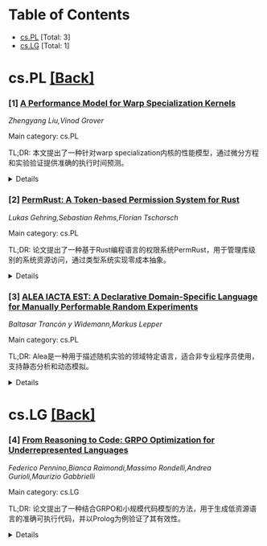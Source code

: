 <div id=toc></div>

# Table of Contents

- [cs.PL](#cs.PL) [Total: 3]
- [cs.LG](#cs.LG) [Total: 1]


<div id='cs.PL'></div>

# cs.PL [[Back]](#toc)

### [1] [A Performance Model for Warp Specialization Kernels](https://arxiv.org/abs/2506.11209)
*Zhengyang Liu,Vinod Grover*

Main category: cs.PL

TL;DR: 本文提出了一种针对warp specialization内核的性能模型，通过微分方程和实验验证提供准确的执行时间预测。


<details>
  <summary>Details</summary>
Motivation: 研究warp specialization内核的性能影响因素，以优化GPU加速应用。

Method: 利用微分方程建模，并通过仿真和实验验证模型准确性。

Result: 模型能准确预测执行时间，并为编译器优化、内核参数调整和算法设计提供实用指导。

Conclusion: 该模型不仅深化了对warp specialization技术的理解，还为GPU应用优化提供了有效工具。

Abstract: This paper presents a performance model tailored for warp specialization
kernels, focusing on factors such as warp size, tilling size, input matrix
size, memory bandwidth, and thread divergence. Our model offers accurate
predictions of execution time by leveraging differential equations validated
through simulations and experiments. The insights gained from this model not
only enhance our understanding of warp specialization techniques but also have
practical implications for optimizing GPU-accelerated applications through
compiler optimizations, kernel parameter tuning, and algorithm design.

</details>


### [2] [PermRust: A Token-based Permission System for Rust](https://arxiv.org/abs/2506.11701)
*Lukas Gehring,Sebastian Rehms,Florian Tschorsch*

Main category: cs.PL

TL;DR: 论文提出了一种基于Rust编程语言的权限系统PermRust，用于管理库级别的系统资源访问，通过类型系统实现零成本抽象。


<details>
  <summary>Details</summary>
Motivation: 现有操作系统权限系统仅能管理进程级别的访问，而现代软件常使用第三方库代码，因此需要库级别的权限系统以增强安全性。

Method: 借鉴能力系统的概念，构建编程语言级别的权限系统理论基础，并在Rust中实现为类型系统的零成本抽象。

Result: 开发了PermRust，一个基于令牌的权限系统，能够按库管理对系统资源的访问。

Conclusion: PermRust为库级别的权限管理提供了理论支持和实践工具，增强了安全性。

Abstract: Permission systems which restrict access to system resources are a
well-established technology in operating systems, especially for smartphones.
However, as such systems are implemented in the operating system they can at
most manage access on the process-level. Since moderns software often (re)uses
code from third-parties libraries, a permission system for libraries can be
desirable to enhance security. In this short-paper, we adapt concepts from
capability systems building a novel theoretical foundation for permission
system at the level of the programming language. This leads to PermRust, a
token-based permission system for the Rust programming language as a zero cost
abstraction on top of its type-system. With it access to system resources can
be managed per library.

</details>


### [3] [ALEA IACTA EST: A Declarative Domain-Specific Language for Manually Performable Random Experiments](https://arxiv.org/abs/2506.11794)
*Baltasar Trancón y Widemann,Markus Lepper*

Main category: cs.PL

TL;DR: Alea是一种用于描述随机实验的领域特定语言，适合非专业程序员使用，支持静态分析和动态模拟。


<details>
  <summary>Details</summary>
Motivation: 为初等随机学教学和游戏设计提供简单清晰的工具，便于非专家使用。

Method: 设计Alea语言，结合函数式编程和基础数学概念，支持静态分析和动态执行。

Result: Alea语言可用于分析概率分布或模拟实验，目前仍在开发中。

Conclusion: Alea为随机实验提供了一种易用的编程语言，适合教学和游戏设计，但仍在完善中。

Abstract: Random experiments that are simple and clear enough to be performed by human
agents feature prominently in the teaching of elementary stochastics as well as
in games. We present Alea, a domain-specific language for the specification of
random experiments. Alea code can either be analyzed statically to obtain and
inspect probability distributions of outcomes, or be executed with a source
pseudo-randomness for simulation or as a game assistant. The language is
intended for ease of use by non-expert programmers, in particular students of
elementary stochastics, and players and designers of games of chance, by
focusing on concepts common to functional programming and basic mathematics.
Both the design of the language and the implementation of runtime environments
are work in progress.

</details>


<div id='cs.LG'></div>

# cs.LG [[Back]](#toc)

### [4] [From Reasoning to Code: GRPO Optimization for Underrepresented Languages](https://arxiv.org/abs/2506.11027)
*Federico Pennino,Bianca Raimondi,Massimo Rondelli,Andrea Gurioli,Maurizio Gabbrielli*

Main category: cs.LG

TL;DR: 论文提出了一种结合GRPO和小规模代码模型的方法，用于生成低资源语言的准确可执行代码，并以Prolog为例验证了其有效性。


<details>
  <summary>Details</summary>
Motivation: 解决大语言模型在低资源语言（如Prolog）上生成准确可执行代码的挑战。

Method: 使用Qwen 2.5小规模代码模型结合GRPO，通过显式推理步骤生成代码，并将推理反馈集成到强化学习循环中。

Result: 模型在数学逻辑问题基准测试中表现出显著提升，生成逻辑一致且语法准确的代码。

Conclusion: 该方法为缺乏训练资源的编程语言提供了一种有效的代码生成解决方案。

Abstract: Generating accurate and executable code using large language models (LLMs) is
challenging for languages with limited public training data compared to popular
languages such as Python. This paper introduces a generalizable approach that
uses small-scale code versions of the Qwen 2.5 model combined with Group
Relative Policy Optimization (GRPO) to enable effective code generation through
explicit reasoning steps, which is particularly beneficial for languages with
smaller source code databases. Using Prolog as a representative use case --
given its limited online presence -- the initial model faced challenges in
generating executable code. After some training steps, the model successfully
produces logically consistent and syntactically accurate code by directly
integrating reasoning-driven feedback into the reinforcement learning loop.
Experimental evaluations using mathematical logic problem benchmarks illustrate
significant improvements in reasoning quality, code accuracy, and logical
correctness, underscoring the potential of this approach to benefit a wide
range of programming languages lacking extensive training resources.

</details>
